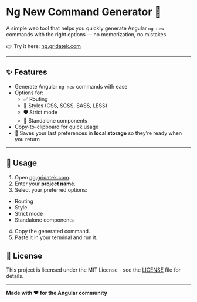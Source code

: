 # Ng New Command Generator 🚀

A simple web tool that helps you quickly generate Angular `ng new` commands with the right options — no memorization, no mistakes.

👉 Try it here: [ng.gridatek.com](https://ng.gridatek.com/)

---

## ✨ Features
- Generate Angular `ng new` commands with ease
- Options for:
  - ✅ Routing
  - 🎨 Styles (CSS, SCSS, SASS, LESS)
  - 🛡️ Strict mode
  - 🧩 Standalone components
- Copy-to-clipboard for quick usage
- 💾 Saves your last preferences in **local storage** so they’re ready when you return

---

## 📖 Usage
1. Open [ng.gridatek.com](https://ng.gridatek.com/).
2. Enter your **project name**.
3. Select your preferred options:
  - Routing
  - Style
  - Strict mode
  - Standalone components
4. Copy the generated command.
5. Paste it in your terminal and run it.


## 📄 License

This project is licensed under the MIT License - see the [LICENSE](LICENSE) file for details.

---

**Made with ❤️ for the Angular community**
